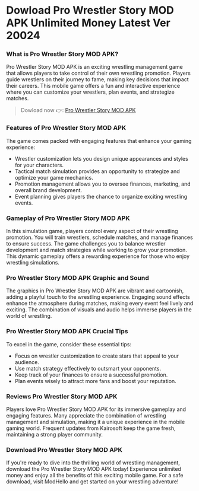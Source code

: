 # Dowload Pro Wrestler Story MOD APK Unlimited Money Latest Ver 20024

### What is Pro Wrestler Story MOD APK?  
Pro Wrestler Story MOD APK is an exciting wrestling management game that allows players to take control of their own wrestling promotion. Players guide wrestlers on their journey to fame, making key decisions that impact their careers. This mobile game offers a fun and interactive experience where you can customize your wrestlers, plan events, and strategize matches.


>Dowload now 👉: [Pro Wrestler Story MOD APK](https://modhello.com/pro-wrestler-story/)

### Features of Pro Wrestler Story MOD APK  
The game comes packed with engaging features that enhance your gaming experience:

- Wrestler customization lets you design unique appearances and styles for your characters.  
- Tactical match simulation provides an opportunity to strategize and optimize your game mechanics.  
- Promotion management allows you to oversee finances, marketing, and overall brand development.  
- Event planning gives players the chance to organize exciting wrestling events.  

### Gameplay of Pro Wrestler Story MOD APK  
In this simulation game, players control every aspect of their wrestling promotion. You will train wrestlers, schedule matches, and manage finances to ensure success. The game challenges you to balance wrestler development and match strategies while working to grow your promotion. This dynamic gameplay offers a rewarding experience for those who enjoy wrestling simulations.

### Pro Wrestler Story MOD APK Graphic and Sound  
The graphics in Pro Wrestler Story MOD APK are vibrant and cartoonish, adding a playful touch to the wrestling experience. Engaging sound effects enhance the atmosphere during matches, making every event feel lively and exciting. The combination of visuals and audio helps immerse players in the world of wrestling.

### Pro Wrestler Story MOD APK Crucial Tips  
To excel in the game, consider these essential tips:

- Focus on wrestler customization to create stars that appeal to your audience.  
- Use match strategy effectively to outsmart your opponents.  
- Keep track of your finances to ensure a successful promotion.  
- Plan events wisely to attract more fans and boost your reputation.  

### Reviews Pro Wrestler Story MOD APK  
Players love Pro Wrestler Story MOD APK for its immersive gameplay and engaging features. Many appreciate the combination of wrestling management and simulation, making it a unique experience in the mobile gaming world. Frequent updates from Kairosoft keep the game fresh, maintaining a strong player community.

### Download Pro Wrestler Story MOD APK  
If you're ready to dive into the thrilling world of wrestling management, download the Pro Wrestler Story MOD APK today! Experience unlimited money and enjoy all the benefits of this exciting mobile game. For a safe download, visit ModHello and get started on your wrestling adventure!
